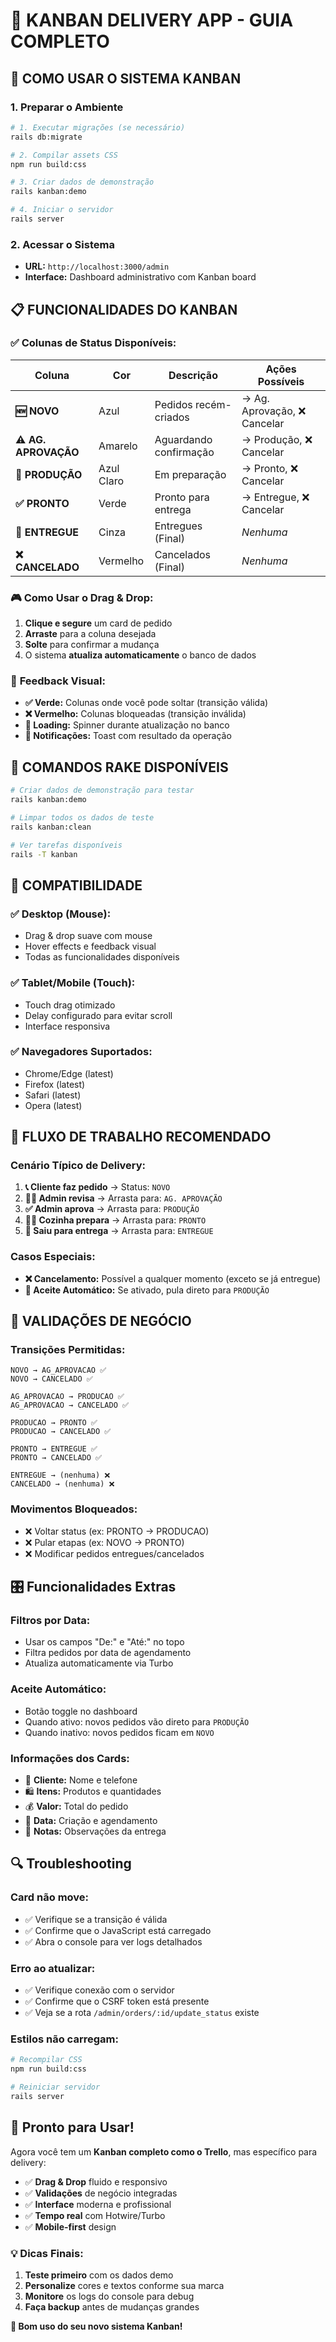 # 🎯 **KANBAN DELIVERY APP - GUIA COMPLETO**

## 🚀 **COMO USAR O SISTEMA KANBAN**

### 1. **Preparar o Ambiente**

```bash
# 1. Executar migrações (se necessário)
rails db:migrate

# 2. Compilar assets CSS
npm run build:css

# 3. Criar dados de demonstração
rails kanban:demo

# 4. Iniciar o servidor
rails server
```

### 2. **Acessar o Sistema**

- **URL:** `http://localhost:3000/admin`
- **Interface:** Dashboard administrativo com Kanban board

## 📋 **FUNCIONALIDADES DO KANBAN**

### ✅ **Colunas de Status Disponíveis:**

| Coluna | Cor | Descrição | Ações Possíveis |
|--------|-----|-----------|------------------|
| **🆕 NOVO** | Azul | Pedidos recém-criados | → Ag. Aprovação, ❌ Cancelar |
| **⚠️ AG. APROVAÇÃO** | Amarelo | Aguardando confirmação | → Produção, ❌ Cancelar |
| **🔄 PRODUÇÃO** | Azul Claro | Em preparação | → Pronto, ❌ Cancelar |
| **✅ PRONTO** | Verde | Pronto para entrega | → Entregue, ❌ Cancelar |
| **🚚 ENTREGUE** | Cinza | Entregues (Final) | *Nenhuma* |
| **❌ CANCELADO** | Vermelho | Cancelados (Final) | *Nenhuma* |

### 🎮 **Como Usar o Drag & Drop:**

1. **Clique e segure** um card de pedido
2. **Arraste** para a coluna desejada
3. **Solte** para confirmar a mudança
4. O sistema **atualiza automaticamente** o banco de dados

### 🎨 **Feedback Visual:**

- **✅ Verde:** Colunas onde você pode soltar (transição válida)
- **❌ Vermelho:** Colunas bloqueadas (transição inválida)  
- **🔄 Loading:** Spinner durante atualização no banco
- **📱 Notificações:** Toast com resultado da operação

## 🔧 **COMANDOS RAKE DISPONÍVEIS**

```bash
# Criar dados de demonstração para testar
rails kanban:demo

# Limpar todos os dados de teste
rails kanban:clean

# Ver tarefas disponíveis
rails -T kanban
```

## 📱 **COMPATIBILIDADE**

### ✅ **Desktop (Mouse):**
- Drag & drop suave com mouse
- Hover effects e feedback visual
- Todas as funcionalidades disponíveis

### ✅ **Tablet/Mobile (Touch):**
- Touch drag otimizado
- Delay configurado para evitar scroll
- Interface responsiva

### ✅ **Navegadores Suportados:**
- Chrome/Edge (latest)
- Firefox (latest)  
- Safari (latest)
- Opera (latest)

## 🎯 **FLUXO DE TRABALHO RECOMENDADO**

### **Cenário Típico de Delivery:**

1. **📞 Cliente faz pedido** → Status: `NOVO`
2. **👨‍💼 Admin revisa** → Arrasta para: `AG. APROVAÇÃO`
3. **✅ Admin aprova** → Arrasta para: `PRODUÇÃO`
4. **👨‍🍳 Cozinha prepara** → Arrasta para: `PRONTO`
5. **🚚 Saiu para entrega** → Arrasta para: `ENTREGUE`

### **Casos Especiais:**
- **❌ Cancelamento:** Possível a qualquer momento (exceto se já entregue)
- **🔄 Aceite Automático:** Se ativado, pula direto para `PRODUÇÃO`

## 🚨 **VALIDAÇÕES DE NEGÓCIO**

### **Transições Permitidas:**
```
NOVO → AG_APROVACAO ✅
NOVO → CANCELADO ✅

AG_APROVACAO → PRODUCAO ✅
AG_APROVACAO → CANCELADO ✅

PRODUCAO → PRONTO ✅
PRODUCAO → CANCELADO ✅

PRONTO → ENTREGUE ✅
PRONTO → CANCELADO ✅

ENTREGUE → (nenhuma) ❌
CANCELADO → (nenhuma) ❌
```

### **Movimentos Bloqueados:**
- ❌ Voltar status (ex: PRONTO → PRODUCAO)
- ❌ Pular etapas (ex: NOVO → PRONTO)
- ❌ Modificar pedidos entregues/cancelados

## 🎛️ **Funcionalidades Extras**

### **Filtros por Data:**
- Usar os campos "De:" e "Até:" no topo
- Filtra pedidos por data de agendamento
- Atualiza automaticamente via Turbo

### **Aceite Automático:**
- Botão toggle no dashboard
- Quando ativo: novos pedidos vão direto para `PRODUÇÃO`
- Quando inativo: novos pedidos ficam em `NOVO`

### **Informações dos Cards:**
- 👤 **Cliente:** Nome e telefone
- 🛍️ **Itens:** Produtos e quantidades
- 💰 **Valor:** Total do pedido
- 📅 **Data:** Criação e agendamento
- 📝 **Notas:** Observações da entrega

## 🔍 **Troubleshooting**

### **Card não move:**
- ✅ Verifique se a transição é válida
- ✅ Confirme que o JavaScript está carregado
- ✅ Abra o console para ver logs detalhados

### **Erro ao atualizar:**
- ✅ Verifique conexão com o servidor
- ✅ Confirme que o CSRF token está presente
- ✅ Veja se a rota `/admin/orders/:id/update_status` existe

### **Estilos não carregam:**
```bash
# Recompilar CSS
npm run build:css

# Reiniciar servidor
rails server
```

## 🎉 **Pronto para Usar!**

Agora você tem um **Kanban completo como o Trello**, mas específico para delivery:

- ✅ **Drag & Drop** fluido e responsivo
- ✅ **Validações** de negócio integradas  
- ✅ **Interface** moderna e profissional
- ✅ **Tempo real** com Hotwire/Turbo
- ✅ **Mobile-first** design

### 💡 **Dicas Finais:**
1. **Teste primeiro** com os dados demo
2. **Personalize** cores e textos conforme sua marca
3. **Monitore** os logs do console para debug
4. **Faça backup** antes de mudanças grandes

**🚀 Bom uso do seu novo sistema Kanban!** 